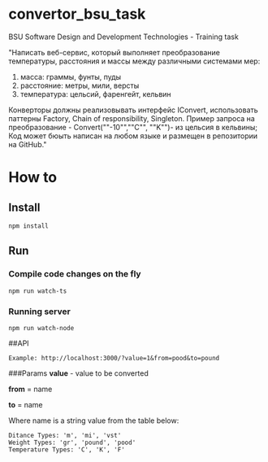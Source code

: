 # convertor_bsu_task
BSU Software Design and Development Technologies - Training task

"Написать веб-сервис, который выполняет преобразование температуры, расстояния и массы между различными системами мер:
1. масса: граммы, фунты, пуды
2. расстояние: метры, мили, версты
3. температура: цельсий, фаренгейт, кельвин

Конверторы должны реализовывать интерфейс IConvert, использовать паттерны Factory, Chain of responsibility, Singleton.
Пример запроса на преобразование -  Convert(""-10"",""C"", ""K"")- из цельсия в кельвины;
Код может бюыть написан на любом языке и размещен в репозитории на GitHub."	

# How to
## Install
```
npm install
``` 
## Run
### Compile code changes on the fly
```
npm run watch-ts
```
### Running server
```
npm run watch-node
```
##API
```
Example: http://localhost:3000/?value=1&from=pood&to=pound
```
###Params
**value** - value to be converted

**from** = name

**to** = name

Where name is a string value from the table below: 
```
Ditance Types: 'm', 'mi', 'vst'
Weight Types: 'gr', 'pound', 'pood'
Temperature Types: 'C', 'K', 'F'
``` 